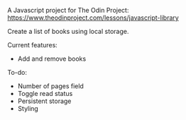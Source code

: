 A Javascript project for The Odin Project: https://www.theodinproject.com/lessons/javascript-library

Create a list of books using local storage.

Current features:  
* Add and remove books

To-do:  
* Number of pages field  
* Toggle read status  
* Persistent storage  
* Styling  